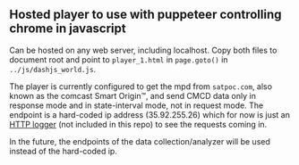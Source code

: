 
## Hosted player to use with puppeteer controlling chrome in javascript

Can be hosted on any web server, including localhost. Copy both files
to document root and point to `player_1.html` in `page.goto()` in `../js/dashjs_world.js`.

The player is currently configured to get the mpd
from `satpoc.com`, also known as the comcast Smart Origin&trade;,
and send CMCD data only in response mode and
in state-interval mode, not in request mode. The endpoint is a hard-coded ip address (35.92.255.26)
which for now is just an [HTTP logger](https://gist.github.com/mdonkers/63e115cc0c79b4f6b8b3a6b797e485c7A)
(not included in this repo) to see the requests coming in.

In the future, the endpoints of the data collection/analyzer will be used instead of the hard-coded ip.


